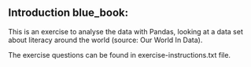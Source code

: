 ## Introduction blue_book:

This is an exercise to analyse the data with Pandas, looking at a data set about literacy around the world (source: Our World In Data).

The exercise questions can be found in exercise-instructions.txt file. 